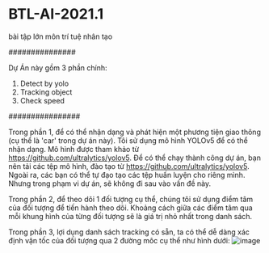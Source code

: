 # BTL-AI-2021.1
bài tập lớn môn trí tuệ nhân tạo

###############

Dự Án này gồm 3 phần chính:
1. Detect by yolo
2. Tracking object
3. Check speed

################

Trong phần 1, để có thể nhận dạng và phát hiện một phương tiện giao thông (cụ thể là 'car' trong dự án này). Tôi sử dụng mô hình YOLOv5 để có thể nhận dạng. Mô hình được tham khảo từ https://github.com/ultralytics/yolov5. Để có thể chạy thành công dự án, bạn nên tải các tệp mô hình, đào tạo từ https://github.com/ultralytics/yolov5. Ngoài ra, các bạn có thể tự đạo tạo các tệp huấn luyện cho riêng mình. Nhưng trong phạm vi dự án, sẽ không đi sau vào vấn đề này.

Trong phần 2, để theo dõi 1 đối tượng cụ thể, chúng tôi sử dụng điểm tâm của đối tượng để tiến hành theo dõi. Khoảng cách giữa các điểm tâm qua mỗi khung hình của từng đối tượng sẽ là giá trị nhỏ nhất trong danh sách.

Trong phần 3, lợi dụng danh sách tracking có sẵn, ta có thể dễ dàng xác định vận tốc của đối tượng qua 2 đường môc cụ thể như hình dưới:
![image](https://user-images.githubusercontent.com/96712651/147739915-9e801620-176b-45db-91ec-2313aa3bb587.png)

